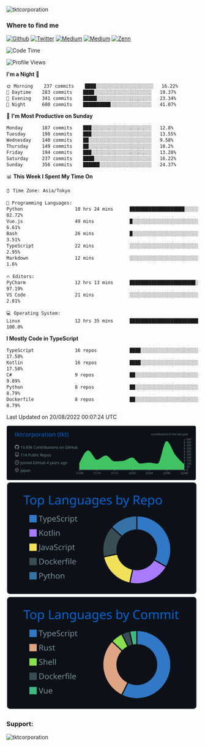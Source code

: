 <p align="left"> <img src="https://komarev.com/ghpvc/?username=tktcorporation&label=Profile%20views&color=0e75b6&style=flat" alt="tktcorporation" /> </p>

<h3>Where to find me</h3>
<p>
<a href="https://github.com/tktcorporation" target="_blank"><img alt="Github" src="https://img.shields.io/badge/GitHub-%2312100E.svg?&style=for-the-badge&logo=Github&logoColor=white" /></a>
<a href="https://twitter.com/tktcorporation" target="_blank"><img alt="Twitter" src="https://img.shields.io/badge/twitter-%231DA1F2.svg?&style=for-the-badge&logo=twitter&logoColor=white" /></a>
<a href="https://www.linkedin.com/in/tktcorporation" target="_blank"><img alt="Medium" src="https://img.shields.io/badge/linkdin-0a66c2.svg?&style=for-the-badge&logo=linkedin&logoColor=white" /></a>
<a href="https://qiita.com/tktcorporation" target="_blank"><img alt="Medium" src="https://img.shields.io/badge/qiita-55C500.svg?&style=for-the-badge&logo=qiita&logoColor=white" /></a>
<a href="https://zenn.dev/tktcorporation" target="_blank"><img alt="Zenn" src="https://img.shields.io/badge/Zenn-3EA8FF.svg?&style=for-the-badge&logo=Zenn&logoColor=white" /></a>
</p>
  
<!--START_SECTION:waka-->
![Code Time](http://img.shields.io/badge/Code%20Time-500%20hrs%2013%20mins-blue)

![Profile Views](http://img.shields.io/badge/Profile%20Views-2-blue)

**I'm a Night 🦉** 

```text
🌞 Morning    237 commits    ████░░░░░░░░░░░░░░░░░░░░░   16.22% 
🌆 Daytime    283 commits    ████░░░░░░░░░░░░░░░░░░░░░   19.37% 
🌃 Evening    341 commits    █████░░░░░░░░░░░░░░░░░░░░   23.34% 
🌙 Night      600 commits    ██████████░░░░░░░░░░░░░░░   41.07%

```
📅 **I'm Most Productive on Sunday** 

```text
Monday       187 commits    ███░░░░░░░░░░░░░░░░░░░░░░   12.8% 
Tuesday      198 commits    ███░░░░░░░░░░░░░░░░░░░░░░   13.55% 
Wednesday    140 commits    ██░░░░░░░░░░░░░░░░░░░░░░░   9.58% 
Thursday     149 commits    ██░░░░░░░░░░░░░░░░░░░░░░░   10.2% 
Friday       194 commits    ███░░░░░░░░░░░░░░░░░░░░░░   13.28% 
Saturday     237 commits    ████░░░░░░░░░░░░░░░░░░░░░   16.22% 
Sunday       356 commits    ██████░░░░░░░░░░░░░░░░░░░   24.37%

```


📊 **This Week I Spent My Time On** 

```text
⌚︎ Time Zone: Asia/Tokyo

💬 Programming Languages: 
Python                   10 hrs 24 mins      ████████████████████░░░░░   82.72% 
Vue.js                   49 mins             █░░░░░░░░░░░░░░░░░░░░░░░░   6.61% 
Bash                     26 mins             █░░░░░░░░░░░░░░░░░░░░░░░░   3.51% 
TypeScript               22 mins             ░░░░░░░░░░░░░░░░░░░░░░░░░   2.95% 
Markdown                 12 mins             ░░░░░░░░░░░░░░░░░░░░░░░░░   1.6%

🔥 Editors: 
PyCharm                  12 hrs 13 mins      ████████████████████████░   97.19% 
VS Code                  21 mins             ░░░░░░░░░░░░░░░░░░░░░░░░░   2.81%

💻 Operating System: 
Linux                    12 hrs 35 mins      █████████████████████████   100.0%

```

**I Mostly Code in TypeScript** 

```text
TypeScript               16 repos            ████░░░░░░░░░░░░░░░░░░░░░   17.58% 
Kotlin                   16 repos            ████░░░░░░░░░░░░░░░░░░░░░   17.58% 
C#                       9 repos             ██░░░░░░░░░░░░░░░░░░░░░░░   9.89% 
Python                   8 repos             ██░░░░░░░░░░░░░░░░░░░░░░░   8.79% 
Dockerfile               8 repos             ██░░░░░░░░░░░░░░░░░░░░░░░   8.79%

```



 Last Updated on 20/08/2022 00:07:24 UTC
<!--END_SECTION:waka-->

[![](https://raw.githubusercontent.com/tktcorporation/tktcorporation/master/profile-summary-card-output/github_dark/0-profile-details.svg)](https://github.com/vn7n24fzkq/github-profile-summary-cards)
[![](https://raw.githubusercontent.com/tktcorporation/tktcorporation/master/profile-summary-card-output/github_dark/1-repos-per-language.svg)](https://github.com/vn7n24fzkq/github-profile-summary-cards) [![](https://raw.githubusercontent.com/tktcorporation/tktcorporation/master/profile-summary-card-output/github_dark/2-most-commit-language.svg)](https://github.com/vn7n24fzkq/github-profile-summary-cards)

<h3 align="left">Support:</h3>
<p><a href="https://www.buymeacoffee.com/tktcorporation"> <img align="left" src="https://cdn.buymeacoffee.com/buttons/v2/default-yellow.png" height="50" width="210" alt="tktcorporation" /></a></p><br><br>
